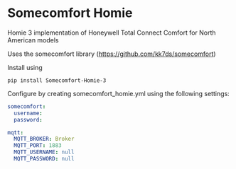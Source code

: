 # Somecomfort Homie

Homie 3 implementation of Honeywell Total Connect Comfort for North American models

Uses the somecomfort library (https://github.com/kk7ds/somecomfort)

Install using 

```
pip install Somecomfort-Homie-3
```

Configure by creating somecomfort_homie.yml using the following settings:

```yaml
somecomfort:
  username: 
  password: 

mqtt:
  MQTT_BROKER: Broker
  MQTT_PORT: 1883
  MQTT_USERNAME: null
  MQTT_PASSWORD: null
```